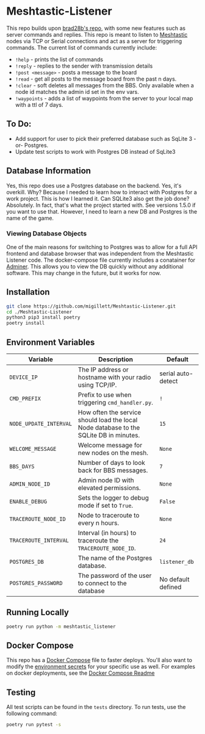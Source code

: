 # Meshtastic-Listener
This repo builds upon [brad28b's repo](https://github.com/brad28b/meshtastic-cli-receive-text), with some new features such as server commands and replies. This repo is meant to listen to [Meshtastic](https://meshtastic.org) nodes via TCP or Serial connections and act as a server for triggering commands. The current list of commands currently include:

- `!help` - prints the list of commands
- `!reply` - replies to the sender with transmission details
- `!post <message>` - posts a message to the board
- `!read` - get all posts to the message board from the past n days.
- `!clear` - soft deletes all messages from the BBS. Only available when a node id matches the admin id set in the env vars.
- `!waypoints` - adds a list of waypoints from the server to your local map with a ttl of 7 days.

## To Do:
- Add support for user to pick their preferred database such as SqLite 3 -or- Postgres.
- Update test scripts to work with Postgres DB instead of SqLite3

## Database Information
Yes, this repo does use a Postgres database on the backend. Yes, it's overkill. Why? Because I needed to learn how to interact with Postgres for a work project. This is how I learned it. Can SQLite3 also get the job done? Absolutely. In fact, that's what the project started with. See versions 1.5.0 if you want to use that. However, I need to learn a new DB and Postgres is the name of the game.

### Viewing Database Objects
One of the main reasons for switching to Postgres was to allow for a full API frontend and database browser that was independent from the Meshtastic Listener code. The docker-compose file currently includes a conatainer for [Adminer](https://www.adminer.org/). This allows you to view the DB quickly without any additional software. This may change in the future, but it works for now.

## Installation
```bash
git clone https://github.com/migillett/Meshtastic-Listener.git
cd ./Meshtastic-Listener
python3 pip3 install poetry
poetry install
```

## Environment Variables

| Variable             | Description                                                                                       | Default       |
|----------------------|---------------------------------------------------------------------------------------------------|---------------|
| `DEVICE_IP`   | The IP address or hostname with your radio using TCP/IP.                                                       | serial auto-detect |
| `CMD_PREFIX`         | Prefix to use when triggering `cmd_handler.py`.                                                   | `!`           |
| `NODE_UPDATE_INTERVAL` | How often the service should load the local Node database to the SQLite DB in minutes.           | `15`          |
| `WELCOME_MESSAGE`    | Welcome message for new nodes on the mesh.                                                        | `None`        |
| `BBS_DAYS`           | Number of days to look back for BBS messages.                                                     | `7`           |
| `ADMIN_NODE_ID`      | Admin node ID with elevated permissions.                                         | `None`        |
| `ENABLE_DEBUG`       | Sets the logger to debug mode if set to `True`.                                                   | `False`       |
| `TRACEROUTE_NODE_ID`    | Node to traceroute to every n hours.                                                              | `None`        |
| `TRACEROUTE_INTERVAL`| Interval (in hours) to traceroute the `TRACEROUTE_NODE_ID`.                                          | `24`          |
| `POSTGRES_DB` | The name of the Postgres database. | `listener_db` |
| `POSTGRES_PASSWORD` | The password of the user to connect to the database | No default defined |

## Running Locally
```bash
poetry run python -m meshtastic_listener
```

## Docker Compose
This repo has a [Docker Compose](docker-compose.yml) file to faster deploys. You'll also want to modify the [environment secrets](secrets_example.env) for your specific use as well. For examples on docker deployments, see the [Docker Compose Readme](docker-examples.me)

## Testing
All test scripts can be found in the `tests` directory. To run tests, use the following command:

```bash
poetry run pytest -s
```
